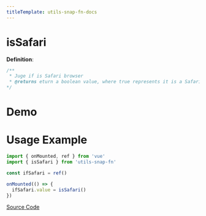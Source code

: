 ```yaml
---
titleTemplate: utils-snap-fn-docs
---
```


# isSafari

**Definition**:

```js
/**
 * Juge if is Safari browser
 * @returns eturn a boolean value, where true represents it is a Safari browser, and false represents it is not
*/
```

# Demo

<Box>
  <IsSafariDemo />
</Box>

# Usage Example

```js
import { onMounted, ref } from 'vue'
import { isSafari } from 'utils-snap-fn'

const ifSafari = ref()

onMounted(() => {
  ifSafari.value = isSafari()
})
```

[Source Code](https://github.com/guxuerui/utils-snap-fn/blob/main/src/playground/regexp/isSafari.ts)